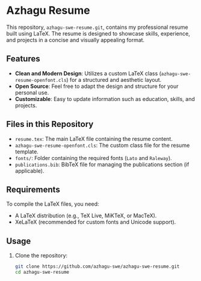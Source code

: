 # Azhagu Resume

This repository, `azhagu-swe-resume.git`, contains my professional resume built using LaTeX. The resume is designed to showcase skills, experience, and projects in a concise and visually appealing format.

## Features

- **Clean and Modern Design**: Utilizes a custom LaTeX class (`azhagu-swe-resume-openfont.cls`) for a structured and aesthetic layout.
- **Open Source**: Feel free to adapt the design and structure for your personal use.
- **Customizable**: Easy to update information such as education, skills, and projects.

## Files in this Repository

- `resume.tex`: The main LaTeX file containing the resume content.
- `azhagu-swe-resume-openfont.cls`: The custom class file for the resume template.
- `fonts/`: Folder containing the required fonts (`Lato` and `Raleway`).
- `publications.bib`: BibTeX file for managing the publications section (if applicable).

## Requirements

To compile the LaTeX files, you need:

- A LaTeX distribution (e.g., TeX Live, MiKTeX, or MacTeX).
- XeLaTeX (recommended for custom fonts and Unicode support).

## Usage

1. Clone the repository:
   ```bash
   git clone https://github.com/azhagu-swe/azhagu-swe-resume.git
   cd azhagu-swe-resume

